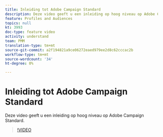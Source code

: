 ```yaml
---
title: Inleiding tot Adobe Campaign Standard
description: Deze video geeft u een inleiding op hoog niveau op Adobe Campaign Standard.
feature: Profiles and Audiences
topics: null
kt: 3993
doc-type: feature video
activity: understand
team: PMM
translation-type: tm+mt
source-git-commit: a2f194821a9ce06272eaed979ee2d8c62cccac2b
workflow-type: tm+mt
source-wordcount: '34'
ht-degree: 0%

---
```



# Inleiding tot Adobe Campaign Standard

Deze video geeft u een inleiding op hoog niveau op Adobe Campaign Standard.

>[!VIDEO](https://video.tv.adobe.com/v/27072?quality=12)
